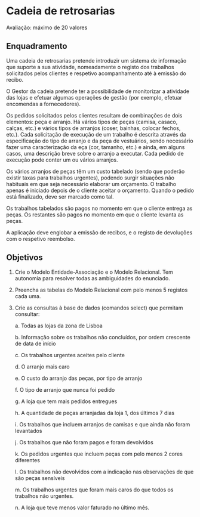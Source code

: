 # Cadeia de retrosarias
Avaliação: máximo de 20 valores

## Enquadramento
Uma cadeia de retrosarias pretende introduzir um sistema de informação que suporte a sua atividade, nomeadamente o registo dos trabalhos solicitados pelos clientes e respetivo acompanhamento até à emissão do recibo.

O Gestor da cadeia pretende ter a possibilidade de monitorizar a atividade das lojas e efetuar algumas operações de gestão (por exemplo, efetuar encomendas a fornecedores).

Os pedidos solicitados pelos clientes resultam de combinações de dois elementos: peça e arranjo. Há vários tipos de peças (camisa, casaco, calças, etc.) e vários tipos de arranjos (coser, bainhas, colocar fechos, etc.). Cada solicitação de execução de um trabalho é descrita através da especificação do tipo de arranjo e da peça de vestuários, sendo necessário fazer uma caracterização da eça (cor, tamanho, etc.) e ainda, em alguns casos, uma descrição breve sobre o arranjo a executar. Cada pedido de execução pode conter um ou vários arranjos.

Os vários arranjos de peças têm um custo tabelado (sendo que poderão existir taxas para trabalhos urgentes), podendo surgir situações não habituais em que seja necessário elaborar um orçamento. O trabalho apenas é iniciado depois de o cliente aceitar o orçamento. Quando o pedido está finalizado, deve ser marcado como tal.

Os trabalhos tabelados são pagos no momento em que o cliente entrega as peças. Os restantes são pagos no momento em que o cliente levanta as peças.

A aplicação deve englobar a emissão de recibos, e o registo de devoluções com o respetivo reembolso.

## Objetivos
1. Crie o Modelo Entidade-Associação e o Modelo Relacional. Tem autonomia para resolver todas as ambiguidades do enunciado.
2.	Preencha as tabelas do Modelo Relacional com pelo menos 5 registos cada uma.
3.	Crie as consultas à base de dados (comandos select) que permitam consultar:

    a.	Todas as lojas da zona de Lisboa

    b.	Informação sobre os trabalhos não concluídos, por ordem crescente de data de início

    c.	Os trabalhos urgentes aceites pelo cliente

    d.	O arranjo mais caro

    e.	O custo do arranjo das peças, por tipo de arranjo

    f.	O tipo de arranjo que nunca foi pedido

    g.	A loja que tem mais pedidos entregues

    h.	A quantidade de peças arranjadas da loja 1, dos últimos 7 dias

    i.	Os trabalhos que incluem arranjos de camisas e que ainda não foram levantados

    j.	Os trabalhos que não foram pagos e foram devolvidos

    k.	Os pedidos urgentes que incluem peças com pelo menos 2 cores diferentes

    l.	Os trabalhos não devolvidos com a indicação nas observações de que são peças sensíveis

    m.	Os trabalhos urgentes que foram mais caros do que todos os trabalhos não urgentes.

    n.	A loja que teve menos valor faturado no último mês.
